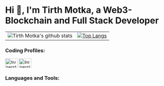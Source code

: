 # Hi 👋, I'm Tirth Motka, a Web3-Blockchain and Full Stack Developer
|       |  |
| :----: |    :----:   |
| ![Tirth Motka's github stats](https://github-readme-stats.vercel.app/api?username=SuperStar0907&show_icons=true&theme=radical)| [![Top Langs](https://github-readme-stats.vercel.app/api/top-langs/?username=SuperStar0907)](https://github.com/anuraghazra/github-readme-stats)|

<h3 align="left">Coding Profiles:</h3>

<p align="left">
<a href="https://www.codechef.com/users/superstar0907" target="blank"><img align="center" src="https://cdn.jsdelivr.net/npm/simple-icons@3.1.0/icons/codechef.svg" alt="superstar0907" height="30" width="40" /></a>
<a href="https://codeforces.com/profile/superstar09" target="blank"><img align="center" src="https://raw.githubusercontent.com/rahuldkjain/github-profile-readme-generator/master/src/images/icons/Social/codeforces.svg" alt="superstar09" height="30" width="40" /></a>
</p>

<h3 align="left">Languages and Tools:</h3>

